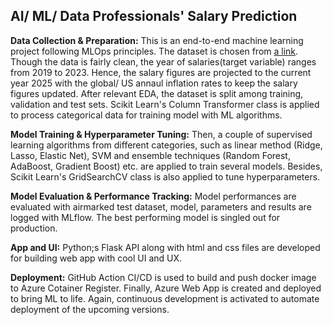 ## AI/ ML/ Data Professionals' Salary Prediction

**Data Collection & Preparation:** This is an end-to-end machine learning project following MLOps principles. The dataset is chosen from [a link](https://www.kaggle.com/datasets/ruchi798/data-science-job-salaries). Though the data is fairly clean, the year of salaries(target variable) ranges from 2019 to 2023. Hence, the salary figures are projected to the current year 2025 with the global/ US annaul inflation rates to keep the salary figures updated. After relevant EDA, the dataset is split among training, validation and test sets. Scikit Learn's Column Transformer class is applied to process categorical data for training model with ML algorithms. 

**Model Training & Hyperparameter Tuning:** Then, a couple of supervised learning algorithms from different categories, such as linear method (Ridge, Lasso, Elastic Net), SVM and ensemble techniques (Random Forest, AdaBoost, Gradient Boost) etc. are applied to train several models. Besides, Scikit Learn's GridSearchCV class is also applied to tune hyperparameters. 

**Model Evaluation & Performance Tracking:** Model performances are evaluated with airmarked test dataset, model, parameters and results are logged with MLflow. The best performing model is singled out for production.

**App and UI:** Python;s Flask API along with html and css files are developed for building web app with cool UI and UX. 

**Deployment:** GitHub Action CI/CD is used to build and push docker image to Azure Cotainer Register. Finally, Azure Web App is created and deployed to bring ML to life. Again, continuous development is activated to automate deployment of the upcoming versions.
